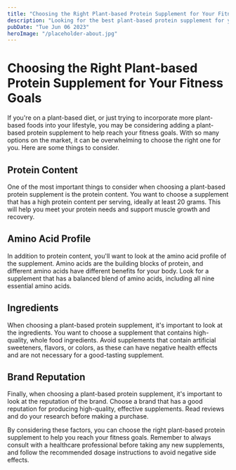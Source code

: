 ```yaml
---
title: "Choosing the Right Plant-based Protein Supplement for Your Fitness Goals"
description: "Looking for the best plant-based protein supplement for your fitness goals? Read on to learn how to choose the right one for you."
pubDate: "Tue Jun 06 2023"
heroImage: "/placeholder-about.jpg"
---
```


# Choosing the Right Plant-based Protein Supplement for Your Fitness Goals

If you&#39;re on a plant-based diet, or just trying to incorporate more plant-based foods into your lifestyle, you may be considering adding a plant-based protein supplement to help reach your fitness goals. With so many options on the market, it can be overwhelming to choose the right one for you. Here are some things to consider.

## Protein Content

One of the most important things to consider when choosing a plant-based protein supplement is the protein content. You want to choose a supplement that has a high protein content per serving, ideally at least 20 grams. This will help you meet your protein needs and support muscle growth and recovery.

## Amino Acid Profile

In addition to protein content, you&#39;ll want to look at the amino acid profile of the supplement. Amino acids are the building blocks of protein, and different amino acids have different benefits for your body. Look for a supplement that has a balanced blend of amino acids, including all nine essential amino acids.

## Ingredients

When choosing a plant-based protein supplement, it&#39;s important to look at the ingredients. You want to choose a supplement that contains high-quality, whole food ingredients. Avoid supplements that contain artificial sweeteners, flavors, or colors, as these can have negative health effects and are not necessary for a good-tasting supplement.

## Brand Reputation

Finally, when choosing a plant-based protein supplement, it&#39;s important to look at the reputation of the brand. Choose a brand that has a good reputation for producing high-quality, effective supplements. Read reviews and do your research before making a purchase.

By considering these factors, you can choose the right plant-based protein supplement to help you reach your fitness goals. Remember to always consult with a healthcare professional before taking any new supplements, and follow the recommended dosage instructions to avoid negative side effects.